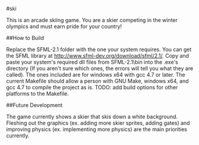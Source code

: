 #ski

This is an arcade skiing game. You are a skier competing in the winter 
olympics and must earn pride for your country!


##How to Build

Replace the SFML-2.1 folder with the one your system requires.  You can get
the SFML library at http://www.sfml-dev.org/download/sfml/2.1/.  Copy and
paste your system's required dll files from SFML-2.1\bin into the .exe's
directory (If you aren't sure which ones, the errors will tell you what they
are called). The ones included are for windows x64 with gcc 4.7 or later.
The current Makefile should allow a person with GNU Make, windows x64, and
gcc 4.7 to compile the project as is. TODO: add build options for other
platforms to the Makefile.


##Future Development

The game currently shows a skier that skis down a white background. Fleshing
out the graphics (ex. adding more skier sprites, adding gates) and improving
physics (ex. implementing more physics) are the main priorities currently.
